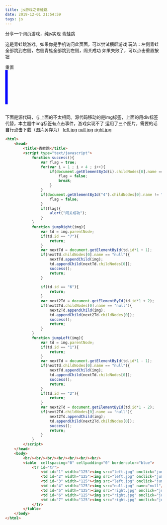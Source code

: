 ```yaml
---
title: js游戏之青蛙跳
date: 2019-12-01 21:54:59
tags: js
---
```

分享一个网页游戏，纯js实现
青蛙跳
<!--more-->
这是青蛙跳游戏。如果你是手机访问此页面，可以尝试横屏游戏
玩法：左侧青蛙全部跳到右侧，右侧青蛙全部跳到左侧，闯关成功
如果失败了，可以点击重置按钮

<div>
<script type="text/javascript"> 
    function success(){
        var flag = true;
        for(var i = 1 ; i < 4 ; i++){
            if(document.getElementById(i).childNodes[0].getAttribute("value") == "left"){
                flag = false;
                break;
            }
        }
        if(document.getElementById("4").childNodes[0].getAttribute("value") != "null"){
            flag = false;	
        }   
        if(flag){
            alert("闯关成功");
        }
    }
    function jumpRight(div){
        var td = div.parentNode;
        if(td.id == "7"){
            return;
        }
        var nextTd = document.getElementById(td.id*1 + 1);
        if(nextTd.childNodes[0].getAttribute("value") == "null"){
            nextTd.appendChild(div);
            td.appendChild(nextTd.childNodes[0]);
            success();
            return;
        }
        if(td.id == "6"){
            return;
        }
        var next2Td = document.getElementById(td.id*1 + 2);
        if(next2Td.childNodes[0].getAttribute("value") == "null"){
            next2Td.appendChild(div);
            td.appendChild(next2Td.childNodes[0]);
            success();
            return;
        }
    }
    function jumpLeft(div){
        var td = div.parentNode;
        if(td.id == "1"){
            return;
        }
        var nextTd = document.getElementById(td.id*1 - 1);
        if(nextTd.childNodes[0].getAttribute("value") == "null"){
            nextTd.appendChild(div);
            td.appendChild(nextTd.childNodes[0]);
            success();
            return;
        }
        if(td.id == "2"){
            return;
        }
        var next2Td = document.getElementById(td.id*1 - 2);
        if(next2Td.childNodes[0].getAttribute("value") == "null"){
            next2Td.appendChild(div);
            td.appendChild(next2Td.childNodes[0]);
            success();
            return;
        }
    }
    function reset(){
        var tr=document.getElementById("tr");
        tr.innerHTML='<td style="border: 0;padding: 0;" id="1"><div style="background:url(left.jpg);background-size:100% 100%; height:100px;width:100px;" onclick="jumpRight(this);" value="left"></div></td>'+
        '<td style="border: 0;padding: 0;" id="2"><div style="background:url(left.jpg);background-size:100% 100%; height:100px;width:100px;" onclick="jumpRight(this);" value="left"></div></td>'+
        '<td style="border: 0;padding: 0;" id="3"><div style="background:url(left.jpg);background-size:100% 100%; height:100px;width:100px;" onclick="jumpRight(this);" value="left"></div></td>'+
        '<td style="border: 0;padding: 0;" id="4"><div style="background:url(null.jpg);background-size:100% 100%; height:100px;width:100px;" value="null"></div></td>'+
        '<td style="border: 0;padding: 0;" id="5"><div style="background:url(right.jpg);background-size:100% 100%; height:100px;width:100px;" onclick="jumpLeft(this);" value="right"></div></td>'+
        '<td style="border: 0;padding: 0;" id="6"><div style="background:url(right.jpg);background-size:100% 100%; height:100px;width:100px;" onclick="jumpLeft(this);" value="right"></div></td>'+
        '<td style="border: 0;padding: 0;" id="7"><div style="background:url(right.jpg);background-size:100% 100%; height:100px;width:100px;" onclick="jumpLeft(this);" value="right"></div></td>';
    }
</script>
<a title="重置" style="cursor:pointer;" onclick="reset()">重置</a>
<table style="border-collapse:collapse;border:4px solid blue;;width:0;margin:0">
    <tr id="tr">
        <td style="border: 0;padding: 0;" id="1"><div style="background:url(left.jpg);background-size:100% 100%; height:100px;width:100px;" onclick="jumpRight(this);" value="left"></div></td>
        <td style="border: 0;padding: 0;" id="2"><div style="background:url(left.jpg);background-size:100% 100%; height:100px;width:100px;" onclick="jumpRight(this);" value="left"></div></td>
        <td style="border: 0;padding: 0;" id="3"><div style="background:url(left.jpg);background-size:100% 100%; height:100px;width:100px;" onclick="jumpRight(this);" value="left"></div></td>
        <td style="border: 0;padding: 0;" id="4"><div style="background:url(null.jpg);background-size:100% 100%; height:100px;width:100px;" value="null"></div></td>
        <td style="border: 0;padding: 0;" id="5"><div style="background:url(right.jpg);background-size:100% 100%; height:100px;width:100px;" onclick="jumpLeft(this);" value="right"></div></td>
        <td style="border: 0;padding: 0;" id="6"><div style="background:url(right.jpg);background-size:100% 100%; height:100px;width:100px;" onclick="jumpLeft(this);" value="right"></div></td>
        <td style="border: 0;padding: 0;" id="7"><div style="background:url(right.jpg);background-size:100% 100%; height:100px;width:100px;" onclick="jumpLeft(this);" value="right"></div></td>
    </tr>
</table>
<br>
</div>

下面是源代码，与上面的不太相同。源代码移动的是img标签，上面的用div标签代替，本主题中img标签有点击事件，游戏实现不了
运用了三个图片，需要的话自行点击下载（图片另存为）
<a href="left.jpg" target="_blank">left.jpg</a>
<a href="null.jpg" target="_blank">null.jpg</a>
<a href="right.jpg" target="_blank">right.jpg</a>

```html
<html>
	<head>
		<title>青蛙跳</title>
		<script type="text/javascript"> 
			function success(){
				var flag = true;
				for(var i = 1 ; i < 4 ; i++){
					if(document.getElementById(i).childNodes[0].name == "left"){
						flag = false;
						break;
					}
				}
				if(document.getElementById("4").childNodes[0].name != "null"){
					flag = false;	
				}	
				if(flag){
					alert("闯关成功");
				}
			}			
			function jumpRight(img){
				var td = img.parentNode;
				if(td.id == "7"){
					return;
				}
				var nextTd = document.getElementById(td.id*1 + 1);
				if(nextTd.childNodes[0].name == "null"){
					nextTd.appendChild(img);
					td.appendChild(nextTd.childNodes[0]);
					success();
					return;
				}
				
				if(td.id == "6"){
					return;
				}
				var next2Td = document.getElementById(td.id*1 + 2);
				if(next2Td.childNodes[0].name == "null"){
					next2Td.appendChild(img);
					td.appendChild(next2Td.childNodes[0]);
					success();
					return;
				}			
			}
			function jumpLeft(img){
				var td = img.parentNode;
				if(td.id == "1"){
					return;
				}
				var nextTd = document.getElementById(td.id*1 - 1);
				if(nextTd.childNodes[0].name == "null"){
					nextTd.appendChild(img);
					td.appendChild(nextTd.childNodes[0]);
					success();
					return;
				}
				if(td.id == "2"){
					return;
				}
				var next2Td = document.getElementById(td.id*1 - 2);
				if(next2Td.childNodes[0].name == "null"){
					next2Td.appendChild(img);
					td.appendChild(next2Td.childNodes[0]);
					success();
					return;
				}
			}
		</script>		
	</head>
	<body>
		<br/><br/><br/><br/><br/><br/><br/>
		<table  cellspacing="0" cellpadding="0" bordercolor="blue">
			<tr id="tr">
				<td id="1" width="125"><img src="left.jpg" onclick="jumpRight(this);" name="left"/></td>
				<td id="2" width="125"><img src="left.jpg" onclick="jumpRight(this);" name="left"/></td>
				<td id="3" width="125"><img src="left.jpg" onclick="jumpRight(this);" name="left"/></td>
				<td id="4" width="125"><img src="null.jpg" name="null"/></td>
				<td id="5" width="125"><img src="right.jpg" onclick="jumpLeft(this);" name="right"/></td>
				<td id="6" width="125"><img src="right.jpg" onclick="jumpLeft(this);" name="right"/></td>
				<td id="7" width="125"><img src="right.jpg" onclick="jumpLeft(this);" name="right"/></td>
			</tr>
		</table>
	</body>
</html>
```